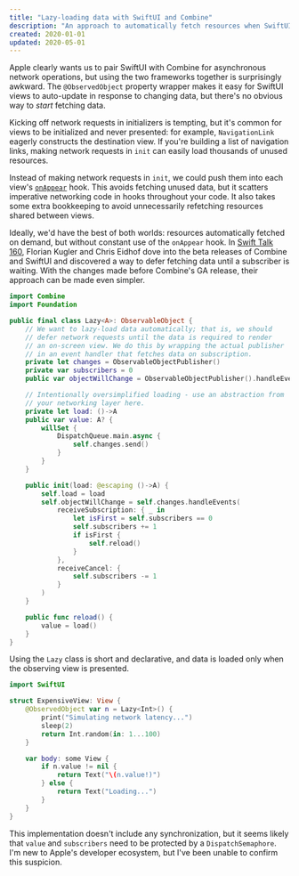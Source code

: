```yaml
---
title: "Lazy-loading data with SwiftUI and Combine"
description: "An approach to automatically fetch resources when SwiftUI views render."
created: 2020-01-01
updated: 2020-05-01
---
```


Apple clearly wants us to pair SwiftUI with Combine for asynchronous network
operations, but using the two frameworks together is surprisingly awkward. The
`@ObservedObject` property wrapper makes it easy for SwiftUI views to
auto-update in response to changing data, but there's no obvious way to *start*
fetching data.

Kicking off network requests in initializers is tempting, but it's common for
views to be initialized and never presented: for example,  `NavigationLink`
eagerly constructs the destination view. If you're building a list of
navigation links, making network requests in `init` can easily load thousands
of unused resources.

Instead of making network requests in `init`, we could push them into each
view's
[`onAppear`](https://developer.apple.com/documentation/swiftui/text/3276931-onappear)
hook. This avoids fetching unused data, but it scatters imperative networking
code in hooks throughout your code. It also takes some extra bookkeeping to
avoid unnecessarily refetching resources shared between views.

Ideally, we'd have the best of both worlds: resources automatically fetched on
demand, but without constant use of the `onAppear` hook. In [Swift Talk
160](http://talk.objc.io/episodes/S01E160-lazy-data-loading), Florian Kugler
and Chris Eidhof dove into the beta releases of Combine and SwiftUI and
discovered a way to defer fetching data until a subscriber is waiting. With the
changes made before Combine's GA release, their approach can be made even
simpler.

```swift
import Combine
import Foundation

public final class Lazy<A>: ObservableObject {
    // We want to lazy-load data automatically; that is, we should
    // defer network requests until the data is required to render
    // an on-screen view. We do this by wrapping the actual publisher
    // in an event handler that fetches data on subscription.
    private let changes = ObservableObjectPublisher()
    private var subscribers = 0
    public var objectWillChange = ObservableObjectPublisher().handleEvents()

    // Intentionally oversimplified loading - use an abstraction from
    // your networking layer here.
    private let load: ()->A
    public var value: A? {
        willSet {
            DispatchQueue.main.async {
                self.changes.send()
            }
        }
    }

    public init(load: @escaping ()->A) {
        self.load = load
        self.objectWillChange = self.changes.handleEvents(
            receiveSubscription: { _ in
                let isFirst = self.subscribers == 0
                self.subscribers += 1
                if isFirst {
                    self.reload()
                }
            },
            receiveCancel: {
                self.subscribers -= 1
            }
        )
    }

    public func reload() {
        value = load()
    }
}
```

Using the `Lazy` class is short and declarative, and data is loaded only when
the observing view is presented.

```swift
import SwiftUI

struct ExpensiveView: View {
    @ObservedObject var n = Lazy<Int>() {
        print("Simulating network latency...")
        sleep(2)
        return Int.random(in: 1...100)
    }

    var body: some View {
        if n.value != nil {
            return Text("\(n.value!)")
        } else {
            return Text("Loading...")
        }
    }
}
```

This implementation doesn't include any synchronization, but it seems likely
that `value` and `subscribers` need to be protected by a `DispatchSemaphore`.
I'm new to Apple's developer ecosystem, but I've been unable to confirm this
suspicion.

